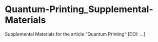 # Quantum-Printing_Supplemental-Materials
Supplemental Materials for the article "Quantum Printing" [DOI: ...]
